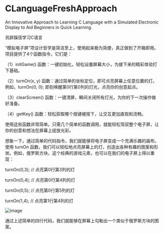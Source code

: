 # CLanguageFreshApproach
An Innovative Approach to Learning C Language with a Simulated Electronic Display to Aid Beginners in Quick Learning.

另辟蹊径学习C语言

“模拟电子屏”项设计哲学是简洁至上，使用起来极为简便，真正做到了开箱即用。 
项目提供了4个函数指令，它们是：

（1）initGame() 函数：一键初始化，轻松设置屏幕大小，为接下来的精彩体验打下基础。

（2）turnOn(x, y) 函数：通过简单的坐标定位，即可点亮屏幕上任意位置的灯。例如，turnOn(0, 0); 即刻唤醒第0行第0列的灯光，点亮你的创意起点。

（3）clearScreen() 函数：一键清屏，瞬间关闭所有灯光，为你的下一次操作做好准备。

（4）getKey() 函数：轻松获取哪个按键被按下，让交互更加直观和流畅。

使用这些函数非常简单。只需几个简单的函数调用，就能轻松驾驭整个电子屏，让你的创意和想法在屏幕上绽放光彩。

想象一下，通过简单的代码指令，我们就能够将电子屏变成一个充满乐趣的画布。
使用 turnOn 函数，我们可以轻松地点亮屏幕上的灯，创造出各种有趣的图案和形状。例如，俄罗斯方块，这个经典的游戏元素，也可以在我们的电子屏上得以重现：


turnOn(0,3); // 点亮第0行第3列的灯   

turnOn(0,4); // 点亮第0行第4列的灯    

turnOn(0,5); // 点亮第0行第5列的灯    

turnOn(1,4); // 点亮第1行第4列的灯


![image](https://github.com/user-attachments/assets/bc46f263-186f-4303-8d24-58396c599bdf)

通过上述简单的四行代码，我们就能够在屏幕上勾勒出一个类似于俄罗斯方块的图案。
